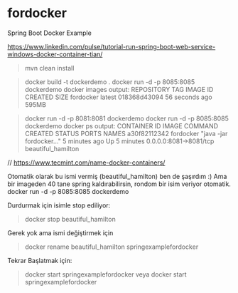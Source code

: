 # fordocker
Spring Boot Docker Example

https://www.linkedin.com/pulse/tutorial-run-spring-boot-web-service-windows-docker-container-tian/

> mvn clean install

> docker build -t dockerdemo .
docker run -d -p 8085:8085 dockerdemo
> docker images
  output:
  REPOSITORY                 TAG         IMAGE ID       CREATED          SIZE
  fordocker                  latest      018368d43094   56 seconds ago   595MB

> docker run -d -p 8081:8081 dockerdemo
  docker run -d -p 8085:8085 dockerdemo
> docker ps
  output:
  CONTAINER ID   IMAGE      COMMAND                 CREATED        STATUS       PORTS                  NAMES
  a30f82112342   fordocker  "java -jar fordocker…"  5 minutes ago  Up 5 minutes 0.0.0.0:8081->8081/tcp beautiful_hamilton

// https://www.tecmint.com/name-docker-containers/

Otomatik olarak bu ismi vermiş (beautiful_hamilton) ben de şaşırdım :)
Ama bir imageden 40 tane spring kaldırabilirsin, rondom bir isim veriyor otomatik.
docker run -d -p 8085:8085 dockerdemo

Durdurmak için isimle stop ediliyor:
> docker stop beautiful_hamilton

Gerek yok ama ismi değiştirmek için
> docker rename beautiful_hamilton springexamplefordocker

Tekrar Başlatmak için:
> docker start springexamplefordocker
veya
> docker start springexamplefordocker
